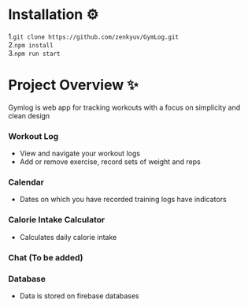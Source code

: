 # Installation ⚙  
1.`git clone https://github.com/zenkyuv/GymLog.git`  
2.`npm install`  
3.`npm run start`

# Project Overview ✨  
Gymlog is web app for tracking workouts with a focus on simplicity and clean design

### Workout Log
- View and navigate your workout logs
- Add or remove exercise, record sets of weight and reps
### Calendar
- Dates on which you have recorded training logs have indicators
### Calorie Intake Calculator
- Calculates daily calorie intake
### Chat (To be added)
### Database
- Data is stored on firebase databases
